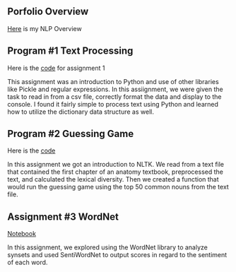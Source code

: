 

## Porfolio Overview

[Here](https://github.com/tar0dev/HLTPortfolio/blob/main/Overview%20of%20NLP.pdf)  is my NLP Overview

## Program #1 Text Processing
Here is the [code](https://github.com/tar0dev/HLTPortfolio/blob/main/homework1/Homework1_jll180004.py) for assignment 1

 
 This assignment was an introduction to Python and use of other libraries like Pickle and regular expressions. In this assiignment, we were given the task to read in from a csv file, correctly format the data and display to the console. I found it fairly simple to process text using Python and learned how to utilize the dictionary data structure as well. 
 
## Program #2 Guessing Game
 
 Here is the [code](https://github.com/tar0dev/HLTPortfolio/blob/main/homework2/HW2.py)

In this assignment we got an introduction to NLTK. We read from a text file that contained the first chapter of an anatomy textbook, preprocessed the text, and calculated the lexical diversity. Then we created a function that would run the guessing game using the top 50 common nouns from the text file. 
 

## Assignment #3 WordNet
 [Notebook](https://github.com/tar0dev/HLTPortfolio/blob/main/homework3/WordNet.ipynb) 
 
 In this assignment, we explored using the WordNet library to analyze synsets and used SentiWordNet to output scores in regard to the sentiment of each word. 
